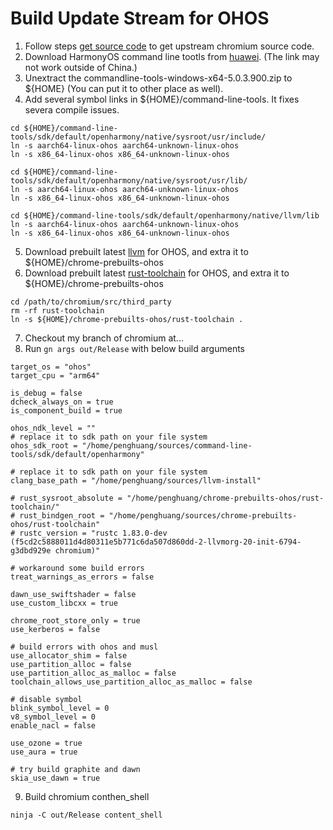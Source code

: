 # Build Update Stream for OHOS

1. Follow steps [get source code](https://chromium.googlesource.com/chromium/src/+/main/docs/linux/build_instructions.md#Get-the-code) to get upstream chromium source code.
2. Download HarmonyOS command line tootls from [huawei](https://developer.huawei.com/consumer/cn/download/command-line-tools-for-hmos). (The link may not work outside of China.)
3. Unextract the commandline-tools-windows-x64-5.0.3.900.zip to ${HOME} (You can put it to other place as well).
4. Add several symbol links in ${HOME}/command-line-tools. It fixes severa compile issues.
```shell
cd ${HOME}/command-line-tools/sdk/default/openharmony/native/sysroot/usr/include/
ln -s aarch64-linux-ohos aarch64-unknown-linux-ohos
ln -s x86_64-linux-ohos x86_64-unknown-linux-ohos

cd ${HOME}/command-line-tools/sdk/default/openharmony/native/sysroot/usr/lib/
ln -s aarch64-linux-ohos aarch64-unknown-linux-ohos
ln -s x86_64-linux-ohos x86_64-unknown-linux-ohos

cd ${HOME}/command-line-tools/sdk/default/openharmony/native/llvm/lib
ln -s aarch64-linux-ohos aarch64-unknown-linux-ohos
ln -s x86_64-linux-ohos x86_64-unknown-linux-ohos
 ```
5. Download prebuilt latest [llvm](https://drive.google.com/file/d/1ylDw3YgAtE9MEg-5bIp2lonNcnMUtnEs/view?usp=drive_link) for OHOS, and extra it to ${HOME}/chrome-prebuilts-ohos
6. Download prebuilt latest [rust-toolchain](https://drive.google.com/file/d/1Iecbs6ZkMjpDDJgyea0t3sH9I6BC-Kv3/view?usp=drive_link) for OHOS, and extra it to ${HOME}/chrome-prebuilts-ohos
```shell
cd /path/to/chromium/src/third_party
rm -rf rust-toolchain
ln -s ${HOME}/chrome-prebuilts-ohos/rust-toolchain .
```
7. Checkout my branch of chromium at...
8. Run `gn args out/Release` with below build arguments
```
target_os = "ohos"
target_cpu = "arm64"

is_debug = false
dcheck_always_on = true
is_component_build = true

ohos_ndk_level = ""
# replace it to sdk path on your file system
ohos_sdk_root = "/home/penghuang/sources/command-line-tools/sdk/default/openharmony"

# replace it to sdk path on your file system
clang_base_path = "/home/penghuang/sources/llvm-install"

# rust_sysroot_absolute = "/home/penghuang/chrome-prebuilts-ohos/rust-toolchain/"
# rust_bindgen_root = "/home/penghuang/sources/chrome-prebuilts-ohos/rust-toolchain"
# rustc_version = "rustc 1.83.0-dev (f5cd2c5888011d4d80311e5b771c6da507d860dd-2-llvmorg-20-init-6794-g3dbd929e chromium)"

# workaround some build errors
treat_warnings_as_errors = false

dawn_use_swiftshader = false
use_custom_libcxx = true

chrome_root_store_only = true
use_kerberos = false

# build errors with ohos and musl
use_allocator_shim = false
use_partition_alloc = false
use_partition_alloc_as_malloc = false
toolchain_allows_use_partition_alloc_as_malloc = false

# disable symbol
blink_symbol_level = 0
v8_symbol_level = 0
enable_nacl = false

use_ozone = true
use_aura = true

# try build graphite and dawn
skia_use_dawn = true

```
9. Build chromium conthen_shell
```shell
ninja -C out/Release content_shell
```
